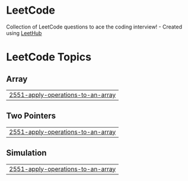 # LeetCode
Collection of LeetCode questions to ace the coding interview! - Created using [LeetHub](https://github.com/QasimWani/LeetHub)

<!---LeetCode Topics Start-->
# LeetCode Topics
## Array
|  |
| ------- |
| [2551-apply-operations-to-an-array](https://github.com/EugeneKrokhmal/LeetCode/tree/master/2551-apply-operations-to-an-array) |
## Two Pointers
|  |
| ------- |
| [2551-apply-operations-to-an-array](https://github.com/EugeneKrokhmal/LeetCode/tree/master/2551-apply-operations-to-an-array) |
## Simulation
|  |
| ------- |
| [2551-apply-operations-to-an-array](https://github.com/EugeneKrokhmal/LeetCode/tree/master/2551-apply-operations-to-an-array) |
<!---LeetCode Topics End-->
